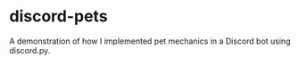 # discord-pets
A demonstration of how I implemented pet mechanics in a Discord bot using discord.py.

